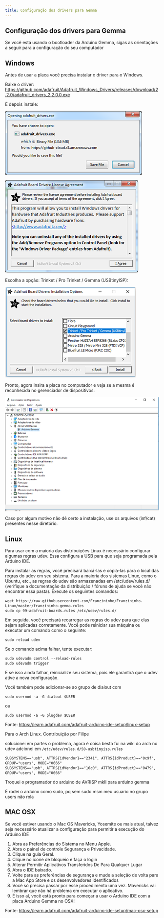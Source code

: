 ```yaml
---
title: Configuração dos drivers para Gemma
---
```


## Configuração dos drivers para Gemma


Se você está usando o bootloader da Arduino Gemma, sigas as orientações a seguir para a configuração do seu computador


## Windows

Antes de usar a placa você precisa instalar o driver para o Windows.

Baixe o driver: https://github.com/adafruit/Adafruit_Windows_Drivers/releases/download/2.2.0/adafruit_drivers_2.2.0.0.exe

E depois instale:

![](./driver1.png)


![](./driver2.png)

Escolha a opção: Trinket / Pro Trinket / Gemma (USBtinyISP):

![](./driver3.png)

Pronto, agora insira a placa no computador e veja se a mesma é reconhecida no gerenciador de dispositivos:

![](./driver4.png)


Caso por algum motivo não dê certo a instalação, use os arquivos (inf/cat) presentes nesse diretório.


## Linux

Para usar com a maioria das distribuições Linux é necessário configurar algumas regras udev. Essa configura a USB para que seja programada pela Arduino IDE.

Para instalar as regras, você precisará baixá-las e copiá-las para o local das regras do udev em seu sistema. Para a maioria dos sistemas Linux, como o Ubuntu, etc., as regras do udev são armazenadas em /etc/udev/rules.d/ (verifique a documentação da distribuição / fóruns de ajuda se você não encontrar essa pasta). Execute os seguintes comandos:

```
wget https://raw.githubusercontent.com/Franzininho/Franzininho-Linux/master/franzininho-gemma.rules
sudo cp 99-adafruit-boards.rules /etc/udev/rules.d/
```

Em seguida, você precisará recarregar as regras do udev para que elas sejam aplicadas corretamente. Você pode reiniciar sua máquina ou executar um comando como o seguinte:

```
sudo reload udev
```


Se o comando acima falhar, tente executar:

```
sudo udevadm control --reload-rules
sudo udevadm trigger
```

E se isso ainda falhar, reinicialize seu sistema, pois ele garantirá que o udev ative a nova configuração.

Você também pode adicionar-se ao grupo de dialout com

```
sudo usermod -a -G dialout $USER
```

ou

```
sudo usermod -a -G plugdev $USER
```

Fonte: https://learn.adafruit.com/adafruit-arduino-ide-setup/linux-setup


Para o Arch Linux. Contribuição por Filipe


solucionei em partes o problema, agora é coisa besta
fui na wiki do arch no udev
adcionei em `/etc/udev/rules.d/50-usbtinyisp.rules`

```
SUBSYSTEMS=="usb", ATTRS{idVendor}=="2341", ATTRS{idProduct}=="0c9f", GROUP="users", MODE="0666"
SUBSYSTEMS=="usb", ATTRS{idVendor}=="16c0", ATTRS{idProduct}=="0479", GROUP="users", MODE="0666"
```

Troquei o programador do arduino de AVRISP mkII para arduino gemma

Ê rodei o arduino como sudo, pq sem sudo msm meu usuario no grupo users não rola



## MAC OSX

Se você estiver usando o Mac OS Mavericks, Yosemite ou mais atual, talvez seja necessário atualizar a configuração para permitir a execução do Arduino IDE

1. Abra as Preferências do Sistema no Menu Apple.
2. Abra o painel de controle Segurança e Privacidade.
3. Clique na guia Geral.
4. Clique no ícone de bloqueio e faça o login
5. Alterar Permitir Aplicativos Transferidos De Para Qualquer Lugar
6. Abra o IDE baixado.
7. Volte para as preferências de segurança e mude a seleção de volta para a Mac App Store e os desenvolvedores identificados
8. Você só precisa passar por esse procedimento uma vez. Mavericks vai lembrar que não há problema em executar o aplicativo.
9. É isso aí, você está pronto para começar a usar o Arduino IDE com a placa Arduino Gemma no OSX!

Fonte: https://learn.adafruit.com/adafruit-arduino-ide-setup/mac-osx-setup
